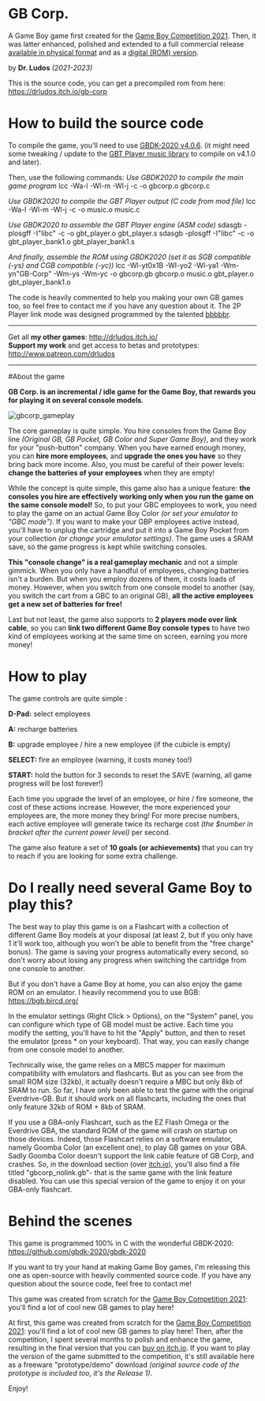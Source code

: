 # GB Corp.

A Game Boy game first created for the [Game Boy Competition 2021](https://itch.io/jam/gbcompo21/). Then, it was latter enhanced, polished and extended to a full commercial release [available in physical format](https://yastuna-games.com/en/nintendo-game-boy/72-gb-corp.html) and as a [digital (ROM) version](https://drludos.itch.io/gb-corp).

by **Dr. Ludos** *(2021-2023)*

This is the source code, you can get a precompiled rom from here: \
https://drludos.itch.io/gb-corp

# How to build the source code

To compile the game, you'll need to use [GBDK-2020 v4.0.6](https://github.com/gbdk-2020/gbdk-2020/releases/tag/4.0.6). (it might need some tweaking / update to the [GBT Player music library](https://github.com/AntonioND/gbt-player) to compile on v4.1.0 and later).

Then, use the following commands:
*Use GBDK2020 to compile the main game program*
lcc -Wa-l -Wl-m -Wl-j -c -o gbcorp.o gbcorp.c

*Use GBDK2020 to compile the GBT Player output (C code from mod file)*
lcc -Wa-l -Wl-m -Wl-j -c -o music.o music.c

*Use GBDK2020 to assemble the GBT Player engine (ASM code)*
sdasgb -plosgff -I"libc" -c -o gbt_player.o gbt_player.s
sdasgb -plosgff -I"libc" -c -o gbt_player_bank1.o gbt_player_bank1.s

*And finally, assemble the ROM using GBDK2020 (set it as SGB compatible (-ys) and CGB compatible (-yc))*
lcc -Wl-yt0x1B -Wl-yo2 -Wl-ya1 -Wm-yn"GB-Corp" -Wm-ys -Wm-yc -o gbcorp.gb gbcorp.o music.o gbt_player.o gbt_player_bank1.o

The code is heavily commented to help you making your own GB games too, so feel free to contact me if you have any question about it. The 2P Player link mode was designed programmed by the talented [bbbbbr](https://github.com/bbbbbr/GBcorp).

***
Get all **my other games**: http://drludos.itch.io/ \
**Support my work** and get access to betas and prototypes:\
http://www.patreon.com/drludos
***

#About the game

**GB Corp. is an incremental / idle game for the Game Boy, that rewards you for playing it on several console models**.

![gbcorp_gameplay](https://user-images.githubusercontent.com/42076899/135525540-b4eb3348-5e32-4480-a7b5-cb7b65ee458f.gif)

The core gameplay is quite simple. You hire consoles from the Game Boy line *(Original GB, GB Pocket, GB Color and Super Game Boy)*, and they work for your "push-button" company. When you have earned enough money, you can **hire more employees**, and **upgrade the ones you have** so they bring back more income. Also, you must be careful of their power levels: **change the batteries of your employees** when they are empty!

While the concept is quite simple, this game also has a unique feature: **the consoles you hire are effectively working only when you run the game on the same console model!** So, to put your GBC employees to work, you need to play the game on an actual Game Boy Color *(or set your emulator to "GBC mode")*. If you want to make your GBP employees active instead, you'll have to unplug the cartridge and put it into a Game Boy Pocket from your collection *(or change your emulator settings)*. The game uses a SRAM save, so the game progress is kept while switching consoles.

**This "console change" is a real gameplay mechanic** and not a simple gimmick. When you only have a handful of employees, changing batteries isn't a burden. But when you employ dozens of them, it costs loads of money. However, when you switch from one console model to another (say, you switch the cart from a GBC to an original GB), **all the active employees get a new set of batteries for free!**

Last but not least, the game also supports to **2 players mode over link cable**, so you can **link two different Game Boy console types** to  have two kind of employees working at the same time on screen, earning you more money! 

# How to play

The game controls are quite simple :

**D-Pad:** select employees

**A:** recharge batteries

**B:** upgrade employee / hire a new employee (if the cubicle is empty)

**SELECT:** fire an employee (warning, it costs money too!)

**START:** hold the button for 3 seconds to reset the SAVE (warning, all game progress will be lost forever!)

Each time you upgrade the level of an employee, or hire / fire someone, the cost of these actions increase. However, the more experienced your employees are, the more money they bring! For more precise numbers, each active employee will generate twice its recharge cost *(the $number in bracket after the current power level)* per second.

The game also feature a set of **10 goals (or achievements)** that you can try to reach if you are looking for some extra challenge.

# Do I really need several Game Boy to play this?

The best way to play this game is on a Flashcart with a collection of different Game Boy models at your disposal (at least 2, but if you only have 1 it'll work too, although you won't be able to benefit from the "free charge" bonus). The game is saving your progress automatically every second, so don't worry about losing any progress when switching the cartridge from one console to another.

But if you don't have a Game Boy at home, you can also enjoy the game ROM on an emulator. I heavily recommend you to use BGB: https://bgb.bircd.org/

In the emulator settings (Right Click > Options), on the "System" panel, you can configure which type of GB model must be active. Each time you modify the setting, you'll have to hit the "Apply" button, and then to reset the emulator (press * on your keyboard). That way, you can easily change from one console model to another.

Technically wise, the game relies on a MBC5 mapper for maximum compatibility with emulators and flashcarts. But as you can see from the small ROM size (32kb), it actually doesn't require a MBC but only 8kb of SRAM to run. So far, I have only been able to test the game with the original Everdrive-GB. But it should work on all flashcarts, including the ones that only feature 32kb of ROM + 8kb of SRAM.

If you use a GBA-only Flashcart, such as the EZ Flash Omega or the Everdrive GBA, the standard ROM of the game will crash on startup on those devices. Indeed, those Flashcart relies on a software emulator, namely Goomba Color (an excellent one), to play GB games on your GBA. Sadly Goomba Color doesn't support the link cable feature of GB Corp, and crashes. So, in the download section (over [itch.io](https://drludos.itch.io/gb-corp)), you'll also find a file titled "gbcorp_nolink.gb"- that is the same game with the link feature disabled. You can use this special version of the game to enjoy it on your GBA-only flashcart.

# Behind the scenes

This game is programmed 100% in C with the wonderful GBDK-2020: https://github.com/gbdk-2020/gbdk-2020

If you want to try your hand at making Game Boy games, I'm releasing this one as open-source with heavily commented source code. If you have any question about the source code, feel free to contact me!

This game was created from scratch for the [Game Boy Competition 2021](https://itch.io/jam/gbcompo21/rate/1212484): you'll find a lot of cool new GB games to play here!

At first, this game was created from scratch for the [Game Boy Competition 2021](https://itch.io/jam/gbcompo21/rate/1212484): you'll find a lot of cool new GB games to play here! Then, after the competition, I spent several months to polish and enhance the game, resulting in the final version that you can [buy on itch.io](https://drludos.itch.io/gb-corp). If you want to play the version of the game submitted to the competition, it's still available here as a freeware "prototype/demo" download *(original source code of the prototype is included too, it's the Release 1)*.

Enjoy!
